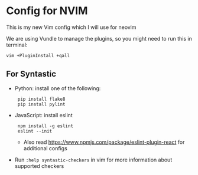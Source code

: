 Config for NVIM
===============
This is my new Vim config which I will use for neovim

We are using Vundle to manage the plugins,
so you might need to run this in terminal:

```bash
vim +PluginInstall +qall
```


For Syntastic
-------------
 * Python: install one of the following:

        pip install flake8
        pip install pylint

 * JavaScript: install eslint

        npm install -g eslint
        eslint --init

    * Also read https://www.npmjs.com/package/eslint-plugin-react for additional configs

 * Run ```:help syntastic-checkers``` in vim for more information about supported checkers
